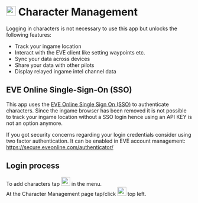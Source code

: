 <h1 id="img-srchttpsraw.githubusercontent.comrisingsoneedocsmasterimagesuser-100_26_100_off.png-width26-height26--character-management"><img src="https://raw.githubusercontent.com/Risingson/eedocs/master/images/User-100_26_100_off.png" width="26" height="26"> Character Management</h1>
<p>Logging in characters is not necessary to use this app but unlocks the following features:</p>
<ul>
<li>Track your ingame location</li>
<li>Interact with the EVE client like setting waypoints etc.</li>
<li>Sync your data across devices</li>
<li>Share your data with other pilots</li>
<li>Display relayed ingame intel channel data</li>
</ul>
<h2 id="eve-online-single-sign-on-sso">EVE Online Single-Sign-On (SSO)</h2>
<p>This app uses the <a href="https://support.eveonline.com/hc/en-us/articles/205381192-Single-Sign-On-SSO-">EVE Online Single Sign On (SSO)</a> to authenticate characters. Since the ingame browser has been removed it is not possible to track your ingame location without a SSO login hence using an API KEY is not an option anymore.</p>
<p>If you got security concerns regarding your login credentials consider using two factor authentication. It can be enabled in EVE account management: <a href="https://secure.eveonline.com/authenticator/" target="_blank">https://secure.eveonline.com/authenticator/</a></p>
<h2 id="login-process">Login process</h2>
<p>To add characters tap <img src="https://raw.githubusercontent.com/Risingson/eedocs/master/images/User-100_26_100_off.png" width="24" height="24"> in the menu.<br>
At the Character Management page tap/click <img src="https://raw.githubusercontent.com/Risingson/eedocs/master/images/Plus-100.png" width="24" height="24"> top left.</p>

